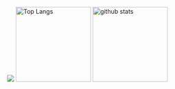 <!-- GitHub Readme Stats: https://github.com/anuraghazra/github-readme-stats -->
<p align="left"> 
  <img src="https://github-profile-trophy.vercel.app/?username=akihiro07&theme=radical" />
  <!-- Top Languages Card -->
  <!-- customize
    - PHPは除いている
    - レイアウトをコンパクトにしている
    - 表示する言語を`5`
    - テーマを`vue-dark`にしている
    - `border`を消している
  -->
  <img alt="Top Langs" height="175px" src="https://github-readme-stats.vercel.app/api/top-langs/?username=akihiro07&hide=php,css,scss,html&layout=compact&langs_count=5&theme=yeblu&hide_border=true" />
  <!-- GitHub Stats Card -->
  <!-- customize
    - privateリポジトリもカウントしている
    - アイコンを表示している
    - テーマを`vue-dark`にしている
    - `border`を消している
   -->
  <img alt="github stats" height="175px" src="https://github-readme-stats.vercel.app/api?username=akihiro07&count_private=true&show_icons=true&theme=yeblu&hide_border=true" />
</p>



